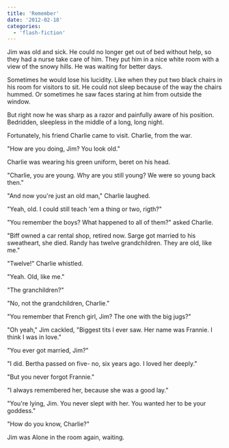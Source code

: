 ```yaml
---
title: 'Remember'
date: '2012-02-18'
categories:
  - 'flash-fiction'
---
```


Jim was old and sick. He could no longer get out of bed without help, so they
had a nurse take care of him. They put him in a nice white room with a view of
the snowy hills. He was waiting for better days.

<!-- truncate -->

Sometimes he would lose his lucidity. Like when they put two black chairs in his
room for visitors to sit. He could not sleep because of the way the chairs
hummed. Or sometimes he saw faces staring at him from outside the window.

But right now he was sharp as a razor and painfully aware of his position.
Bedridden, sleepless in the middle of a long, long night.

Fortunately, his friend Charlie came to visit. Charlie, from the war.

"How are you doing, Jim? You look old."

Charlie was wearing his green uniform, beret on his head.

"Charlie, you are young. Why are you still young? We were so young back then."

"And now you're just an old man," Charlie laughed.

"Yeah, old. I could still teach 'em a thing or two, rigth?"

"You remember the boys? What happened to all of them?" asked Charlie.

"Biff owned a car rental shop, retired now. Sarge got married to his sweatheart,
she died. Randy has twelve grandchildren. They are old, like me."

"Twelve!" Charlie whistled.

"Yeah. Old, like me."

"The granchildren?"

"No, not the grandchildren, Charlie."

"You remember that French girl, Jim? The one with the big jugs?"

"Oh yeah," Jim cackled, "Biggest tits I ever saw. Her name was Frannie. I think
I was in love."

"You ever got married, Jim?"

"I did. Bertha passed on five- no, six years ago. I loved her deeply."

"But you never forgot Frannie."

"I always remembered her, because she was a good lay."

"You're lying, Jim. You never slept with her. You wanted her to be your
goddess."

"How do you know, Charlie?"

Jim was Alone in the room again, waiting.
